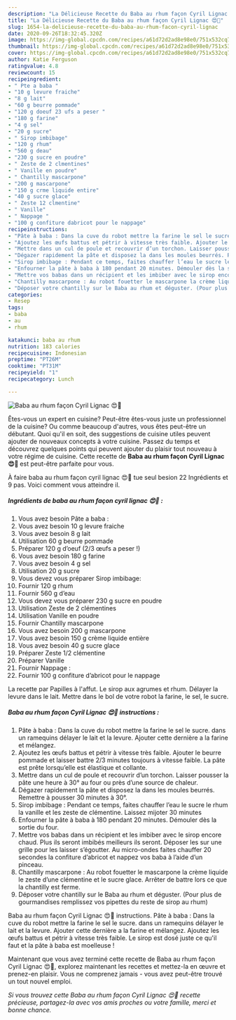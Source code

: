 ```yaml
---
description: "La Délicieuse Recette du Baba au rhum façon Cyril Lignac 😍🤪"
title: "La Délicieuse Recette du Baba au rhum façon Cyril Lignac 😍🤪"
slug: 1654-la-delicieuse-recette-du-baba-au-rhum-facon-cyril-lignac
date: 2020-09-26T18:32:45.320Z
image: https://img-global.cpcdn.com/recipes/a61d72d2ad8e98e0/751x532cq70/baba-au-rhum-facon-cyril-lignac-😍🤪-photo-principale-de-la-recette.jpg
thumbnail: https://img-global.cpcdn.com/recipes/a61d72d2ad8e98e0/751x532cq70/baba-au-rhum-facon-cyril-lignac-😍🤪-photo-principale-de-la-recette.jpg
cover: https://img-global.cpcdn.com/recipes/a61d72d2ad8e98e0/751x532cq70/baba-au-rhum-facon-cyril-lignac-😍🤪-photo-principale-de-la-recette.jpg
author: Katie Ferguson
ratingvalue: 4.8
reviewcount: 15
recipeingredient:
- " Pte a baba "
- "10 g levure fraiche"
- "8 g lait"
- "60 g beurre pommade"
- "120 g doeuf 23 ufs a peser "
- "180 g farine"
- "4 g sel"
- "20 g sucre"
- " Sirop imbibage"
- "120 g rhum"
- "560 g deau"
- "230 g sucre en poudre"
- " Zeste de 2 clmentines"
- " Vanille en poudre"
- " Chantilly mascarpone"
- "200 g mascarpone"
- "150 g crme liquide entire"
- "40 g sucre glace"
- " Zeste 12 clmentine"
- " Vanille"
- " Nappage "
- "100 g confiture dabricot pour le nappage"
recipeinstructions:
- "Pâte à baba : Dans la cuve du robot mettre la farine le sel le sucre. dans un ramequins délayer le lait et la levure. Ajouter cette dernière a la farine et mélangez."
- "Ajoutez les œufs battus et pétrir à vitesse très faible. Ajouter le beurre pommade et laisser battre 2/3 minutes toujours à vitesse faible. La pâte est prête lorsqu’elle est élastique et collante."
- "Mettre dans un cul de poule et recouvrir d’un torchon. Laisser pousser la pâte une heure à 30° au four ou près d’une source de chaleur."
- "Dégazer rapidement la pâte et disposez la dans les moules beurrés. Remettre à pousser 30 minutes à 30°."
- "Sirop imbibage : Pendant ce temps, faites chauffer l’eau le sucre le rhum la vanille et les zeste de clémentine. Laissez mijoter 30 minutes"
- "Enfourner la pâte à baba à 180 pendant 20 minutes. Démouler dès la sortie du four."
- "Mettre vos babas dans un récipient et les imbiber avec le sirop encore chaud. Plus ils seront imbibés meilleurs ils seront. Déposer les sur une grille pour les laisser s’égoutter. Au micro-ondes faites chauffer 20 secondes la confiture d’abricot et nappez vos baba à l’aide d’un pinceau."
- "Chantilly mascarpone : Au robot fouetter le mascarpone la crème liquide le zeste d’une clémentine et le sucre glace. Arrêter de battre lors ce que la chantilly est ferme."
- "Déposer votre chantilly sur le Baba au rhum et déguster. (Pour plus de gourmandises remplissez vos pipettes du reste de sirop au rhum)"
categories:
- Resep
tags:
- baba
- au
- rhum

katakunci: baba au rhum 
nutrition: 183 calories
recipecuisine: Indonesian
preptime: "PT26M"
cooktime: "PT31M"
recipeyield: "1"
recipecategory: Lunch

---
```



![Baba au rhum façon Cyril Lignac 😍🤪](https://img-global.cpcdn.com/recipes/a61d72d2ad8e98e0/751x532cq70/baba-au-rhum-facon-cyril-lignac-😍🤪-photo-principale-de-la-recette.jpg)

Êtes-vous un expert en cuisine? Peut-être êtes-vous juste un professionnel de la cuisine? Ou comme beaucoup d'autres, vous êtes peut-être un débutant. Quoi qu'il en soit, des suggestions de cuisine utiles peuvent ajouter de nouveaux concepts à votre cuisine. Passez du temps et découvrez quelques points qui peuvent ajouter du plaisir tout nouveau à votre régime de cuisine. Cette recette de <strong> Baba au rhum façon Cyril Lignac 😍🤪 </strong> est peut-être parfaite pour vous.

<!--inarticleads1-->

À faire baba au rhum façon cyril lignac 😍🤪 tue seul besion 22 Ingrédients et 9 pas. Voici comment vous atteindre il.

##### Ingrédients de baba au rhum façon cyril lignac 😍🤪 :

1. Vous avez besoin  Pâte a baba :
1. Vous avez besoin 10 g levure fraiche
1. Vous avez besoin 8 g lait
1. Utilisation 60 g beurre pommade
1. Préparer 120 g d’oeuf (2/3 œufs a peser !)
1. Vous avez besoin 180 g farine
1. Vous avez besoin 4 g sel
1. Utilisation 20 g sucre
1. Vous devez vous préparer  Sirop imbibage:
1. Fournir 120 g rhum
1. Fournir 560 g d’eau
1. Vous devez vous préparer 230 g sucre en poudre
1. Utilisation  Zeste de 2 clémentines
1. Utilisation  Vanille en poudre
1. Fournir  Chantilly mascarpone
1. Vous avez besoin 200 g mascarpone
1. Vous avez besoin 150 g crème liquide entière
1. Vous avez besoin 40 g sucre glace
1. Préparer  Zeste 1/2 clémentine
1. Préparer  Vanille
1. Fournir  Nappage :
1. Fournir 100 g confiture d’abricot pour le nappage


La recette par Papilles à l&#39;affut. Le sirop aux agrumes et rhum. Délayer la levure dans le lait. Mettre dans le bol de votre robot la farine, le sel, le sucre. 

<!--inarticleads2-->

##### Baba au rhum façon Cyril Lignac 😍🤪 instructions :

1. Pâte à baba : Dans la cuve du robot mettre la farine le sel le sucre. dans un ramequins délayer le lait et la levure. Ajouter cette dernière a la farine et mélangez.
1. Ajoutez les œufs battus et pétrir à vitesse très faible. Ajouter le beurre pommade et laisser battre 2/3 minutes toujours à vitesse faible. La pâte est prête lorsqu’elle est élastique et collante.
1. Mettre dans un cul de poule et recouvrir d’un torchon. Laisser pousser la pâte une heure à 30° au four ou près d’une source de chaleur.
1. Dégazer rapidement la pâte et disposez la dans les moules beurrés. Remettre à pousser 30 minutes à 30°.
1. Sirop imbibage : Pendant ce temps, faites chauffer l’eau le sucre le rhum la vanille et les zeste de clémentine. Laissez mijoter 30 minutes
1. Enfourner la pâte à baba à 180 pendant 20 minutes. Démouler dès la sortie du four.
1. Mettre vos babas dans un récipient et les imbiber avec le sirop encore chaud. Plus ils seront imbibés meilleurs ils seront. Déposer les sur une grille pour les laisser s’égoutter. Au micro-ondes faites chauffer 20 secondes la confiture d’abricot et nappez vos baba à l’aide d’un pinceau.
1. Chantilly mascarpone : Au robot fouetter le mascarpone la crème liquide le zeste d’une clémentine et le sucre glace. Arrêter de battre lors ce que la chantilly est ferme.
1. Déposer votre chantilly sur le Baba au rhum et déguster. (Pour plus de gourmandises remplissez vos pipettes du reste de sirop au rhum)


Baba au rhum façon Cyril Lignac 😍🤪 instructions. Pâte à baba : Dans la cuve du robot mettre la farine le sel le sucre. dans un ramequins délayer le lait et la levure. Ajouter cette dernière a la farine et mélangez. Ajoutez les œufs battus et pétrir à vitesse très faible. Le sirop est dosé juste ce qu&#39;il faut et la pâte à baba est moelleuse ! 

<!--inarticleads1-->

<p>
Maintenant que vous avez terminé cette recette de Baba au rhum façon Cyril Lignac 😍🤪, explorez maintenant les recettes et mettez-la en œuvre et prenez-en plaisir. Vous ne comprenez jamais - vous avez peut-être trouvé un tout nouvel emploi.
</p>

<p>
<i>Si vous trouvez cette Baba au rhum façon Cyril Lignac 😍🤪 recette précieuse, partagez-la avec vos amis proches ou votre famille, merci et bonne chance.</i>
</p>

